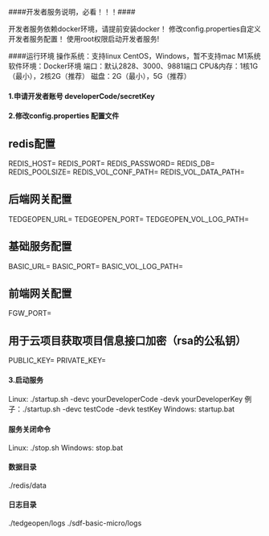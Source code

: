 ####开发者服务说明，必看！！！####

开发者服务依赖docker环境，请提前安装docker！
修改config.properties自定义开发者服务配置！
使用root权限启动开发者服务!

####运行环境
操作系统：支持linux CentOS，Windows，暂不支持mac M1系统
软件环境：Docker环境
端口：默认2828、3000、9881端口
CPU&内存：1核1G（最小），2核2G（推荐）
磁盘：2G（最小），5G（推荐）

#### 1.申请开发者账号 developerCode/secretKey

#### 2.修改config.properties 配置文件
## redis配置
REDIS_HOST=
REDIS_PORT=
REDIS_PASSWORD=
REDIS_DB=
REDIS_POOLSIZE=
REDIS_VOL_CONF_PATH=
REDIS_VOL_DATA_PATH=
## 后端网关配置
TEDGEOPEN_URL=
TEDGEOPEN_PORT=
TEDGEOPEN_VOL_LOG_PATH=
## 基础服务配置
BASIC_URL=
BASIC_PORT=
BASIC_VOL_LOG_PATH=
## 前端网关配置
FGW_PORT=
## 用于云项目获取项目信息接口加密（rsa的公私钥）
PUBLIC_KEY=
PRIVATE_KEY=


#### 3.启动服务
Linux:
./startup.sh -devc yourDeveloperCode -devk yourDeveloperKey
例子：./startup.sh -devc testCode -devk testKey
Windows:
startup.bat

#### 服务关闭命令
Linux:
./stop.sh
Windows:
stop.bat

#### 数据目录
./redis/data

#### 日志目录
./tedgeopen/logs
./sdf-basic-micro/logs

